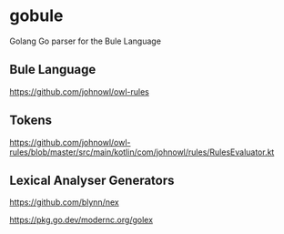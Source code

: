# gobule
Golang Go parser for the Bule Language

## Bule Language

https://github.com/johnowl/owl-rules

## Tokens

https://github.com/johnowl/owl-rules/blob/master/src/main/kotlin/com/johnowl/rules/RulesEvaluator.kt

## Lexical Analyser Generators

https://github.com/blynn/nex

https://pkg.go.dev/modernc.org/golex
